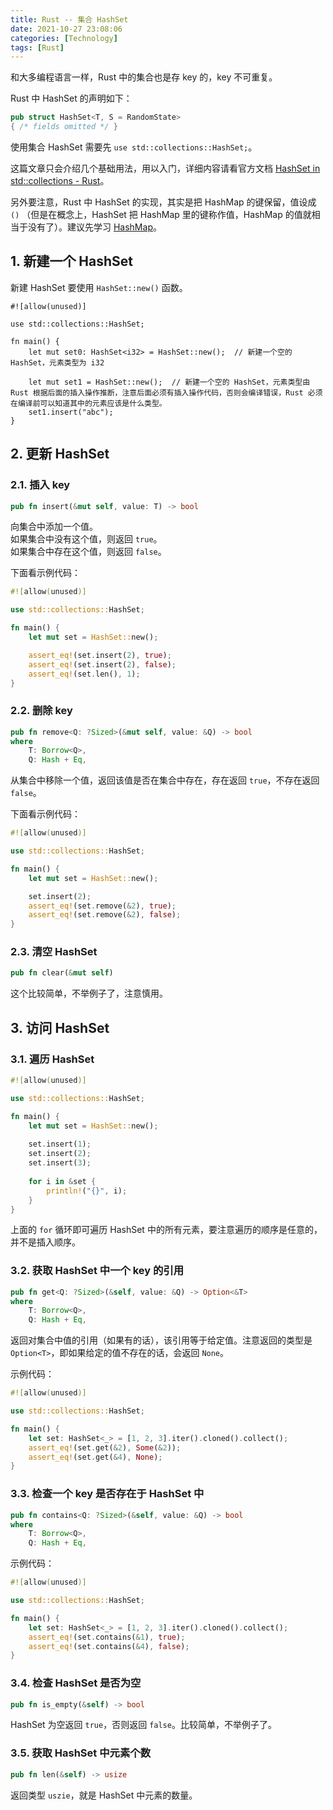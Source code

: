 ```yaml
---
title: Rust -- 集合 HashSet
date: 2021-10-27 23:08:06
categories: [Technology]
tags: [Rust]
---
```


和大多编程语言一样，Rust 中的集合也是存 key 的，key 不可重复。



Rust 中 HashSet 的声明如下：

```rust
pub struct HashSet<T, S = RandomState> 
{ /* fields omitted */ }
```

使用集合 HashSet 需要先 `use std::collections::HashSet;`。

这篇文章只会介绍几个基础用法，用以入门，详细内容请看官方文档 [HashSet in std::collections - Rust](https://doc.rust-lang.org/stable/std/collections/struct.HashSet.html)。

另外要注意，Rust 中 HashSet 的实现，其实是把 HashMap 的键保留，值设成 `()` （但是在概念上，HashSet 把 HashMap 里的键称作值，HashMap 的值就相当于没有了）。建议先学习 [HashMap](https://gukaifeng.cn/archives/53/)。

<!--more-->



## 1. 新建一个 HashSet

新建 HashSet 要使用 `HashSet::new()` 函数。

```
#![allow(unused)]

use std::collections::HashSet;

fn main() {
    let mut set0: HashSet<i32> = HashSet::new();  // 新建一个空的 HashSet，元素类型为 i32
    
    let mut set1 = HashSet::new();  // 新建一个空的 HashSet，元素类型由 Rust 根据后面的插入操作推断，注意后面必须有插入操作代码，否则会编译错误，Rust 必须在编译前可以知道其中的元素应该是什么类型。
    set1.insert("abc");
}
```





## 2. 更新 HashSet

### 2.1. 插入 key

```rust
pub fn insert(&mut self, value: T) -> bool
```

向集合中添加一个值。  
如果集合中没有这个值，则返回 `true`。  
如果集合中存在这个值，则返回 `false`。

下面看示例代码：

```rust
#![allow(unused)]

use std::collections::HashSet;

fn main() {
    let mut set = HashSet::new();

    assert_eq!(set.insert(2), true);
    assert_eq!(set.insert(2), false);
    assert_eq!(set.len(), 1);
}
```





### 2.2. 删除 key

```rust
pub fn remove<Q: ?Sized>(&mut self, value: &Q) -> bool
where
    T: Borrow<Q>,
    Q: Hash + Eq, 
```

从集合中移除一个值，返回该值是否在集合中存在，存在返回 `true`，不存在返回 `false`。

下面看示例代码：

```rust
#![allow(unused)]

use std::collections::HashSet;

fn main() {
    let mut set = HashSet::new();

    set.insert(2);
    assert_eq!(set.remove(&2), true);
    assert_eq!(set.remove(&2), false);
}
```



### 2.3. 清空 HashSet

```rust
pub fn clear(&mut self)
```

这个比较简单，不举例子了，注意慎用。





## 3. 访问 HashSet



### 3.1. 遍历 HashSet

```rust
#![allow(unused)]

use std::collections::HashSet;

fn main() {
    let mut set = HashSet::new();
    
    set.insert(1);
    set.insert(2);
    set.insert(3);
    
    for i in &set {
        println!("{}", i);
    }
}
```

上面的 `for` 循环即可遍历 HashSet 中的所有元素，要注意遍历的顺序是任意的，并不是插入顺序。





### 3.2. 获取 HashSet 中一个 key 的引用

```rust
pub fn get<Q: ?Sized>(&self, value: &Q) -> Option<&T>
where
    T: Borrow<Q>,
    Q: Hash + Eq, 
```

返回对集合中值的引用（如果有的话），该引用等于给定值。注意返回的类型是 `Option<T>`，即如果给定的值不存在的话，会返回 `None`。

示例代码：

```rust
#![allow(unused)]

use std::collections::HashSet;

fn main() {
    let set: HashSet<_> = [1, 2, 3].iter().cloned().collect();
    assert_eq!(set.get(&2), Some(&2));
    assert_eq!(set.get(&4), None);
}
```







### 3.3. 检查一个 key 是否存在于 HashSet 中

```rust
pub fn contains<Q: ?Sized>(&self, value: &Q) -> bool
where
    T: Borrow<Q>,
    Q: Hash + Eq, 
```

示例代码：

```rust
#![allow(unused)]

use std::collections::HashSet;

fn main() {
    let set: HashSet<_> = [1, 2, 3].iter().cloned().collect();
    assert_eq!(set.contains(&1), true);
    assert_eq!(set.contains(&4), false);
}
```





### 3.4. 检查 HashSet 是否为空

```rust
pub fn is_empty(&self) -> bool
```



HashSet 为空返回 `true`，否则返回 `false`。比较简单，不举例子了。



### 3.5. 获取 HashSet 中元素个数

```rust
pub fn len(&self) -> usize
```

返回类型 `uszie`，就是 HashSet 中元素的数量。
